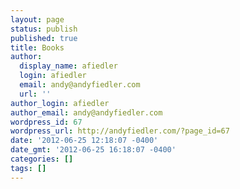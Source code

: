```yaml
---
layout: page
status: publish
published: true
title: Books
author:
  display_name: afiedler
  login: afiedler
  email: andy@andyfiedler.com
  url: ''
author_login: afiedler
author_email: andy@andyfiedler.com
wordpress_id: 67
wordpress_url: http://andyfiedler.com/?page_id=67
date: '2012-06-25 12:18:07 -0400'
date_gmt: '2012-06-25 16:18:07 -0400'
categories: []
tags: []
---
```

